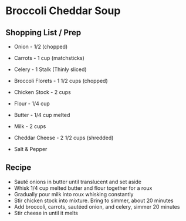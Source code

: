 # Broccoli Cheddar Soup
## Shopping List / Prep
* Onion - 1/2 (chopped)
* Carrots - 1 cup (matchsticks)
* Celery - 1 Stalk (Thinly sliced)
* Broccoli Florets - 1 1/2 cups (chopped)

* Chicken Stock - 2 cups
* Flour - 1/4 cup
* Butter - 1/4 cup melted
* Milk - 2 cups
* Cheddar Cheese - 2 1/2 cups (shredded)
* Salt & Pepper

## Recipe
* Sauté onions in butter until translucent and set aside
* Whisk 1/4 cup melted butter and flour together for a roux
* Gradually pour milk into roux whisking constantly
* Stir chicken stock into mixture. Bring to simmer, about 20 minutes
* Add broccoli, carrots, sautéed onion, and celery, simmer 20 minutes
* Stir cheese in until it melts
